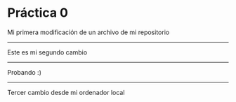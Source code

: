  # Práctica 0

Mi primera modificación de un archivo
de mi repositorio

*************************************
Este es mi segundo cambio
*************************************
Probando :)


-------------------------------------
Tercer cambio desde mi ordenador local
